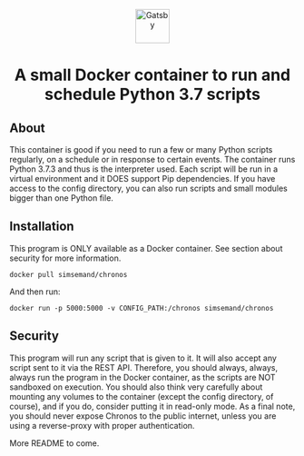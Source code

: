 <p align="center">
  <img alt="Gatsby" src="https://i.imgur.com/MoAbdWn.png" width="60" />
</p>
<h1 align="center">
  A small Docker container to run and schedule Python 3.7 scripts
</h1>


## About
This container is good if you need to run a few or many Python scripts regularly, on a schedule or in response to certain events. The container runs Python 3.7.3 and thus is the interpreter used. Each script will be run in a virtual environment and it DOES support Pip dependencies. If you have access to the config directory, you can also run scripts and small modules bigger than one Python file.

## Installation
This program is ONLY available as a Docker container. See section about security for more information.
```
docker pull simsemand/chronos
```
And then run:
```
docker run -p 5000:5000 -v CONFIG_PATH:/chronos simsemand/chronos
```

## Security
This program will run any script that is given to it. It will also accept any script sent to it via the REST API. Therefore, you should always, always, always run the program in the Docker container, as the scripts are NOT sandboxed on execution. You should also think very carefully about mounting any volumes to the container (except the config directory, of course), and if you do, consider putting it in read-only mode. As a final note, you should never expose Chronos to the public internet, unless you are using a reverse-proxy with proper authentication.

More README to come.
